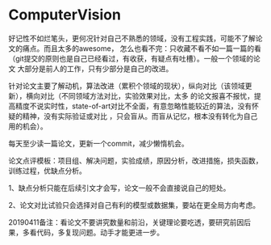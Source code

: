 # ComputerVision


好记性不如烂笔头，更何况针对自己不熟悉的领域，没有工程实践，可能不了解论文的痛点。而且太多的awesome，
怎么也看不完：只收藏不看不如一篇一篇的看（git提交的原则也是自己已经看过，有收获，有疑点有吐槽）。一般一个领域的论文
大部分是前人的工作，只有少部分是自己的改进。

针对论文主要了解动机，算法改进（累积个领域的现状），纵向对比（该领域更新），横向对比（不同领域方法对比，实验效果对比，太多
的论文报喜不报忧，提高精度不说实时性，state-of-art对比不全面，有意忽略性能较近的算法，没有怀疑的精神，没有实际验证或对比
，只会盲从。而盲从记忆，根本没有转化为自己用的机会）。

每天至少读一篇论文，更新一个commit，减少懒惰机会。

论文点评模板：项目组、解决问题，实验成绩，原因分析，改进措施，损失函数，训练过程，优缺点分析。

1、缺点分析只能在后续引文才会写，论文一般不会直接说自己的短处。

2、论文对比试验只会选择对自己有利的模型或数据集，要站在更全局方向考虑。

20190411备注：看论文不要讲究数量和前沿，关键理论要吃透，要研究前因后果，多看代码，多复现问题。动手才能更进一步。



